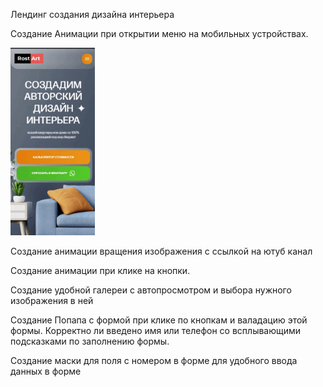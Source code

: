 Лендинг создания дизайна интерьера

Создание Анимации при открытии меню на мобильных устройствах.

<img src="https://github.com/AlexKur161/interior-design/blob/gh-pages/gif/gif/bandicam%202022-11-11%2012-50-11-377.gif" height="300"/>

Создание анимации вращения изображения с ссылкой на ютуб канал 

Создание анимации при клике на кнопки.

Создание удобной галереи с автопросмотром и выбора нужного изображения в ней

Создание Попапа с формой при клике по кнопкам и валадацию этой формы. Корректно ли введено имя или телефон со всплывающими подсказками по заполнению формы.

Создание маски для поля с номером в форме для удобного ввода данных в форме
